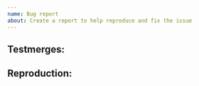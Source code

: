 ```yaml
---
name: Bug report
about: Create a report to help reproduce and fix the issue
---
```

<!-- Write **BELOW** The Headers and **ABOVE** The comments else it may not be viewable -->

## Testmerges:

<!-- If you're certain the issue is to be caused by a test merge, go on the TGMC discord (preferabily the #bot-abuse channel) and type '!tgs prs' (without the brackets), and then copy and paste the bot's output here. If no testmerges are active, feel free to remove this section. -->

## Reproduction:

<!-- Explain your issue in detail, including the steps to reproduce it. Issues without proper reproduction steps or explanation are open to being ignored/closed by maintainers.-->

<!-- **For Admins:** Oddities induced by var-edits and other admin tools are not necessarily bugs. Verify that your issues occur under regular circumstances before reporting them. -->
